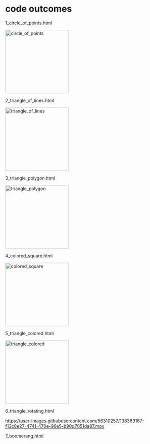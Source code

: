 # code outcomes

1_circle_of_points.html

<img width="200" alt="circle_of_points" src="https://user-images.githubusercontent.com/56310257/138369057-a088bf8d-abb0-4223-b67a-da3dd5de1c29.png">

2_triangle_of_lines.html

<img width="200" alt="triangle_of_lines" src="https://user-images.githubusercontent.com/56310257/138369066-86ee5157-466e-443b-8ba7-5e3c5f49b981.png">

3_triangle_polygon.html

<img width="200" alt="triangle_polygon" src="https://user-images.githubusercontent.com/56310257/138369084-155f684a-0f81-4d67-81bd-713c09c2692f.png">

4_colored_square.html

<img width="200" alt="colored_square" src="https://user-images.githubusercontent.com/56310257/138369098-1d6e486e-101e-4511-8b18-4056209945ed.png">

5_triangle_colored.html

<img width="200" alt="triangle_colored" src="https://user-images.githubusercontent.com/56310257/138369113-fcd057cc-7e90-42ed-b4c9-dce5df5efd7c.png">

6_triangle_rotating.html

https://user-images.githubusercontent.com/56310257/138369167-f13c8e27-4741-470e-96e5-b90d7051da87.mov

7_boomerang.html



